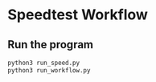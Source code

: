 # Speedtest Workflow


## Run the program

```bash
python3 run_speed.py
python3 run_workflow.py
```
